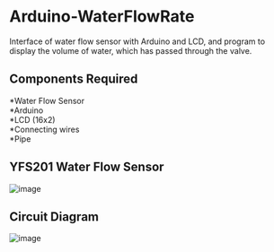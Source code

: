 # Arduino-WaterFlowRate
Interface of water flow sensor with Arduino and LCD, and program to display the volume of water, which has passed through the valve.

## Components Required
*Water Flow Sensor  
*Arduino  
*LCD (16x2)  
*Connecting wires  
*Pipe  
## YFS201 Water Flow Sensor
![image](https://github.com/SidraShaikh-2/Arduino-WaterFlowRate/assets/57295469/3705dd79-904d-4a11-b722-39dcc619c5a1)  
  
## Circuit Diagram
![image](https://github.com/SidraShaikh-2/Arduino-WaterFlowRate/assets/57295469/6cbdc50a-0a77-4e75-b588-1ba8b46a2633)

